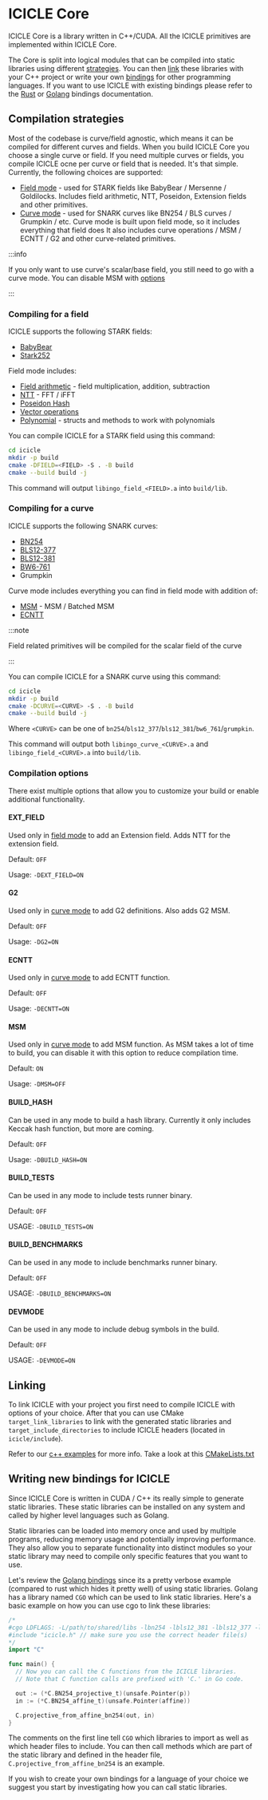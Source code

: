 # ICICLE Core

ICICLE Core is a library written in C++/CUDA. All the ICICLE primitives are implemented within ICICLE Core.

The Core is split into logical modules that can be compiled into static libraries using different [strategies](#compilation-strategies). You can then [link](#linking) these libraries with your C++ project or write your own [bindings](#writing-new-bindings-for-icicle) for other programming languages. If you want to use ICICLE with existing bindings please refer to the [Rust](/icicle/rust-bindings) or [Golang](/icicle/golang-bindings) bindings documentation.

## Compilation strategies

Most of the codebase is curve/field agnostic, which means it can be compiled for different curves and fields. When you build ICICLE Core you choose a single curve or field. If you need multiple curves or fields, you compile ICICLE ocne per curve or field that is needed. It's that simple. Currently, the following choices are supported:

- [Field mode](#compiling-for-a-field) - used for STARK fields like BabyBear / Mersenne / Goldilocks. Includes field arithmetic, NTT, Poseidon, Extension fields and other primitives.
- [Curve mode](#compiling-for-a-curve) - used for SNARK curves like BN254 / BLS curves / Grumpkin / etc. Curve mode is built upon field mode, so it includes everything that field does It also includes curve operations / MSM / ECNTT / G2 and other curve-related primitives.

:::info

If you only want to use curve's scalar/base field, you still need to go with a curve mode. You can disable MSM with [options](#compilation-options)

:::

### Compiling for a field

ICICLE supports the following STARK fields:

- [BabyBear](https://eprint.iacr.org/2023/824.pdf)
- [Stark252](https://docs.starknet.io/documentation/architecture_and_concepts/Cryptography/p-value/)

Field mode includes:

- [Field arithmetic](https://github.com/ingonyama-zk/icicle/blob/main/icicle/include/fields/field.cuh) - field multiplication, addition, subtraction
- [NTT](icicle/primitives/ntt) - FFT / iFFT
- [Poseidon Hash](icicle/primitives/poseidon)
- [Vector operations](https://github.com/ingonyama-zk/icicle/blob/main/icicle/include/vec_ops/vec_ops.cuh)
- [Polynomial](polynomials/overview) - structs and methods to work with polynomials

You can compile ICICLE for a STARK field using this command:

```sh
cd icicle
mkdir -p build
cmake -DFIELD=<FIELD> -S . -B build
cmake --build build -j
```

This command will output `libingo_field_<FIELD>.a` into `build/lib`.

### Compiling for a curve

ICICLE supports the following SNARK curves:

- [BN254](https://neuromancer.sk/std/bn/bn254)
- [BLS12-377](https://neuromancer.sk/std/bls/BLS12-377)
- [BLS12-381](https://neuromancer.sk/std/bls/BLS12-381)
- [BW6-761](https://eprint.iacr.org/2020/351)
- Grumpkin

Curve mode includes everything you can find in field mode with addition of:

- [MSM](icicle/primitives/msm) - MSM / Batched MSM
- [ECNTT](#)

:::note

Field related primitives will be compiled for the scalar field of the curve

:::

You can compile ICICLE for a SNARK curve using this command:

```sh
cd icicle
mkdir -p build
cmake -DCURVE=<CURVE> -S . -B build
cmake --build build -j
```

Where `<CURVE>` can be one of `bn254`/`bls12_377`/`bls12_381`/`bw6_761`/`grumpkin`.

This command will output both `libingo_curve_<CURVE>.a` and `libingo_field_<CURVE>.a` into `build/lib`.

### Compilation options

There exist multiple options that allow you to customize your build or enable additional functionality.

#### EXT_FIELD

Used only in [field mode](#compiling-for-a-field) to add an Extension field. Adds NTT for the extension field.

Default: `OFF`

Usage: `-DEXT_FIELD=ON`

#### G2

Used only in [curve mode](#compiling-for-a-curve) to add G2 definitions. Also adds G2 MSM.

Default: `OFF`

Usage: `-DG2=ON`

#### ECNTT

Used only in [curve mode](#compiling-for-a-curve) to add ECNTT function.

Default: `OFF`

Usage: `-DECNTT=ON`

#### MSM

Used only in [curve mode](#compiling-for-a-curve) to add MSM function. As MSM takes a lot of time to build, you can disable it with this option to reduce compilation time.

Default: `ON`

Usage: `-DMSM=OFF`

#### BUILD_HASH

Can be used in any mode to build a hash library. Currently it only includes Keccak hash function, but more are coming.

Default: `OFF`

Usage: `-DBUILD_HASH=ON`

#### BUILD_TESTS

Can be used in any mode to include tests runner binary.

Default: `OFF`

USAGE: `-DBUILD_TESTS=ON`

#### BUILD_BENCHMARKS

Can be used in any mode to include benchmarks runner binary.

Default: `OFF`

USAGE: `-DBUILD_BENCHMARKS=ON`

#### DEVMODE

Can be used in any mode to include debug symbols in the build.

Default: `OFF`

USAGE: `-DEVMODE=ON`

## Linking

To link ICICLE with your project you first need to compile ICICLE with options of your choice. After that you can use CMake `target_link_libraries` to link with the generated static libraries and `target_include_directories` to include ICICLE headers (located in `icicle/include`).

Refer to our [c++ examples](https://github.com/ingonyama-zk/icicle/tree/main/examples/c%2B%2B) for more info. Take a look at this [CMakeLists.txt](https://github.com/ingonyama-zk/icicle/blob/main/examples/c%2B%2B/msm/CMakeLists.txt#L22)

## Writing new bindings for ICICLE

Since ICICLE Core is written in CUDA / C++ its really simple to generate static libraries. These static libraries can be installed on any system and called by higher level languages such as Golang.

Static libraries can be loaded into memory once and used by multiple programs, reducing memory usage and potentially improving performance. They also allow you to separate functionality into distinct modules so your static library may need to compile only specific features that you want to use.

Let's review the [Golang bindings](golang-bindings.md) since its a pretty verbose example (compared to rust which hides it pretty well) of using static libraries. Golang has a library named `CGO` which can be used to link static libraries. Here's a basic example on how you can use cgo to link these libraries:

```go
/*
#cgo LDFLAGS: -L/path/to/shared/libs -lbn254 -lbls12_381 -lbls12_377 -lbw6_671
#include "icicle.h" // make sure you use the correct header file(s)
*/
import "C"

func main() {
  // Now you can call the C functions from the ICICLE libraries.
  // Note that C function calls are prefixed with 'C.' in Go code.

  out := (*C.BN254_projective_t)(unsafe.Pointer(p))
  in := (*C.BN254_affine_t)(unsafe.Pointer(affine))

  C.projective_from_affine_bn254(out, in)
}
```

The comments on the first line tell `CGO` which libraries to import as well as which header files to include. You can then call methods which are part of the static library and defined in the header file, `C.projective_from_affine_bn254` is an example.

If you wish to create your own bindings for a language of your choice we suggest you start by investigating how you can call static libraries.
